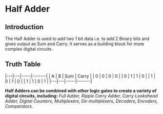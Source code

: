 # Half Adder

## Introduction
The Half Adder is used to add two 1 bit data i.e. to add 2 Binary bits and gives output as Sum and Carry.
It serves as a building block for more complex digital circuits.

## Truth Table
|---|---|-----|-------|
| A | B | Sum | Carry |
| 0 | 0 |  0  |   0   |
| 0 | 1 |  1  |   0   |
| 1 | 0 |  1  |   0   |
| 1 | 1 |  0  |   1   |
|---|---|-----|-------|

**Half Adders can be combined with other logic gates to create a variety of digital circuits, including:**
*Full Adder,
Ripple Carry Adder,
Carry Lookahead Adder,
Digital Counters,
Multiplexers,
De-multiplexers,
Decoders,
Encoders,
Comparators.*
